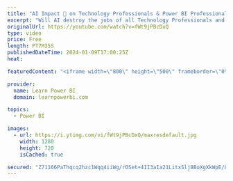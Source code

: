 ```yaml
---
title: "AI Impact 🤖 on Technology Professionals & Power BI Professionals 📊"
excerpt: "Will AI destroy the jobs of all Technology Professionals and Power BI Professionals? The truth will surprise you 😲. Watch our full video, and to start your journey, click to get our Power BI Training 👉 https://www.LearnPowerBI.com/training  ==Topics Covered== 00:00 AI Impact on Technology Professionals"
originalUrl: https://youtube.com/watch?v=fWt9jPBcDxQ
type: video
price: Free
length: PT7M35S
publishedDateTime: 2024-01-09T17:00:25Z
heat: 

featuredContent: "<iframe width=\"800\" height=\"500\" frameborder=\"0\" src=\"https://www.youtube.com/embed/fWt9jPBcDxQ\" allow=\"accelerometer; autoplay; encrypted-media; gyroscope; picture-in-picture\" allowfullscreen></iframe>"

provider:
  name: Learn Power BI
  domain: learnpowerbi.com

topics:
  - Power BI

images:
  - url: https://i.ytimg.com/vi/fWt9jPBcDxQ/maxresdefault.jpg
    width: 1280
    height: 720
    isCached: true

secured: "Z71166PaThqcq2hzc1Wqq4iiWg/rOSet+4II3aIa21LitxSlj8BoXgXkWpE/8dFTMaCBxXc0lPsekc8dO7gX1sa3P8XsplyteuW/NLR3Z/YclBh2sBuyQys6PblEMV+BHbhapbe9JjsmOQkFE0bMbyOZq5rpog4UJadO822npYbk38cwSYqYpMaT4MLa5WqEyWItWdJssJcMQMSA48gKXajopsx79b63PZyKL/vB64DjbpqcNIxyqFo1+x849GNF0yDO80r9UJUSQKFru77Eo/isQ96HfF4IStaGJg5zCfDAwIFPdnI3nTkMB5zhcQiP3JbPgwUSH49dvzEc40f5aUhCUDk1ijm066AZh8vGXLggXEFgwr+eFgkKFTpz+oV7UdlsIROqpFcPjV1TIqpRnn0dMRKuoj6OrR+AqUAPVu0=;3jHQe2rVbOu2QilYqq0cpQ=="
---
```



